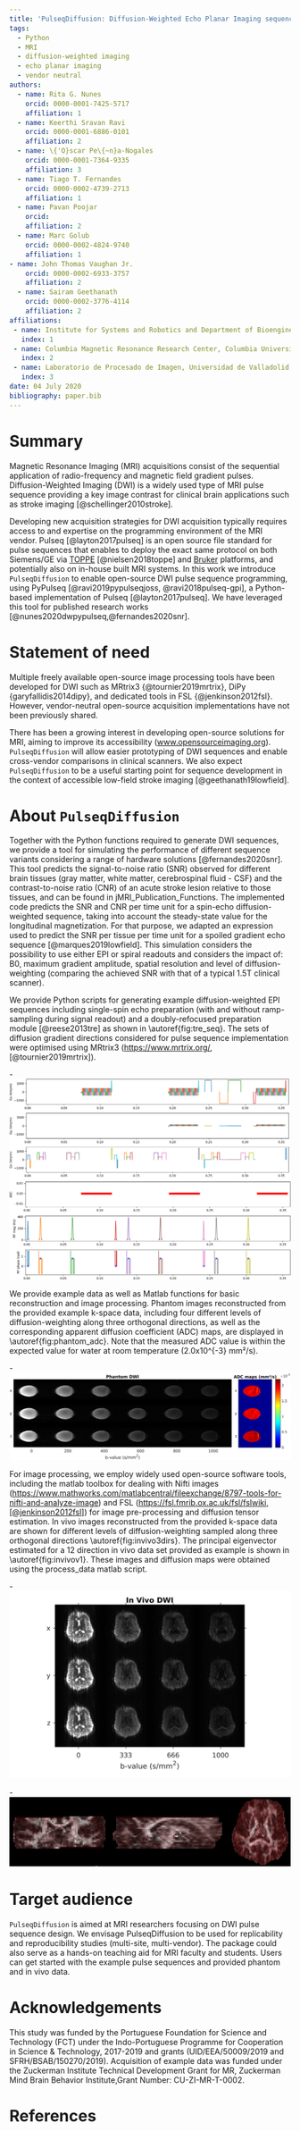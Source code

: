 ```yaml
---
title: 'PulseqDiffusion: Diffusion-Weighted Echo Planar Imaging sequence using the Open Source software PyPulseq'
tags:
  - Python
  - MRI
  - diffusion-weighted imaging
  - echo planar imaging
  - vendor neutral
authors:
  - name: Rita G. Nunes
    orcid: 0000-0001-7425-5717
    affiliation: 1
  - name: Keerthi Sravan Ravi
    orcid: 0000-0001-6886-0101
    affiliation: 2
  - name: \{'O}scar Pe\{~n}a-Nogales
    orcid: 0000-0001-7364-9335
    affiliation: 3
  - name: Tiago T. Fernandes
    orcid: 0000-0002-4739-2713
    affiliation: 1
  - name: Pavan Poojar
    orcid: 
    affiliation: 2
  - name: Marc Golub
    orcid: 0000-0002-4824-9740
    affiliation: 1
- name: John Thomas Vaughan Jr.
    orcid: 0000-0002-6933-3757
    affiliation: 2
  - name: Sairam Geethanath
    orcid: 0000-0002-3776-4114
    affiliation: 2
affiliations:
 - name: Institute for Systems and Robotics and Department of Bioengineering, Instituto Superior T\{'e}cnico, Universidade de Lisboa, Lisbon, Portugal
   index: 1
 - name: Columbia Magnetic Resonance Research Center, Columbia University in the City of New York, USA
   index: 2
 - name: Laboratorio de Procesado de Imagen, Universidad de Valladolid, Valladolid, Spain
   index: 3
date: 04 July 2020
bibliography: paper.bib
---
```


# Summary

Magnetic Resonance Imaging (MRI) acquisitions consist of the sequential application of radio-frequency and magnetic field gradient pulses. Diffusion-Weighted Imaging (DWI) is a widely used type of MRI pulse sequence providing a key image contrast for clinical brain applications such as stroke imaging [@schellinger2010stroke]. 

Developing new acquisition strategies for DWI acquisition typically requires access to and expertise on the programming environment of the MRI vendor. Pulseq [@layton2017pulseq] is an open source file standard for pulse sequences that enables to deploy the exact same protocol on both Siemens/GE via [TOPPE](https://toppemri.github.io)
[@nielsen2018toppe] and [Bruker](https://github.com/pulseq/bruker_interpreter) platforms, and potentially also on in-house built MRI systems. In this work we introduce `PulseqDiffusion` to enable open-source DWI pulse sequence programming, using PyPulseq [@ravi2019pypulseqjoss, @ravi2018pulseq-gpi], a Python-based implementation of Pulseq [@layton2017pulseq].
We have leveraged this tool for published research works [@nunes2020dwpypulseq,@fernandes2020snr]. 


# Statement of need
Multiple freely available open-source image processing tools have been developed for DWI such as MRtrix3 {@tournier2019mrtrix}, DiPy {garyfallidis2014dipy}, and dedicated tools in FSL {@jenkinson2012fsl}. However, vendor-neutral open-source acquisition implementations have not been previously shared. 

There has been a growing interest in developing open-source solutions for MRI, aiming to improve its accessibility (www.opensourceimaging.org). `PulseqDiffusion` will allow easier prototyping of DWI sequences and enable cross-vendor comparisons in clinical scanners.
We also expect `PulseqDiffusion` to be a useful starting point for sequence development in the context of accessible low-field stroke imaging [@geethanath19lowfield].

# About `PulseqDiffusion` 
Together with the Python functions required to generate DWI sequences, we provide a tool for simulating the performance of different sequence variants considering a range of hardware solutions [@fernandes2020snr]. This tool predicts the signal-to-noise ratio (SNR) observed for different brain tissues (gray matter, white matter, cerebrospinal fluid - CSF) and the contrast-to-noise ratio (CNR) of an acute stroke lesion relative to those tissues, and can be found in jMRI_Publication_Functions. The implemented code predicts the SNR and CNR per time unit for a spin-echo diffusion-weighted sequence, taking into account the steady-state value for the longitudinal magnetization. For that purpose, we adapted an expression used to predict the SNR per tissue per time unit for a spoiled gradient echo sequence [@marques2019lowfield]. This simulation considers the possibility to use either EPI or spiral readouts and considers the impact of: B0, maximum gradient amplitude, spatial resolution and level of diffusion-weighting (comparing the achieved SNR with that of a typical 1.5T clinical scanner).

We provide Python scripts for generating example diffusion-weighted EPI sequences including single-spin echo preparation (with and without ramp-sampling during signal readout) and a doubly-refocused preparation module [@reese2013tre] as shown in \autoref{fig:tre_seq}. The sets of diffusion gradient directions considered for pulse sequence implementation were optimised using MRtrix3 (https://www.mrtrix.org/, [@tournier2019mrtrix]). 

-![Example diffusion-weighted EPI sequence using a twice-refocused preparation module for 1 slice measuring diffusion along the readout direction using a b-value of 500 s/mm^2. The gradient waveforms applied along all three directions are shown above while the signal acquisition (ADC) and RF pulse waveforms are shown below. \label{fig:tre_seq}](tre_seq.png)

We provide example data as well as Matlab functions for basic reconstruction and image processing. Phantom images reconstructed from the provided example k-space data, including four different levels of diffusion-weighting along three orthogonal directions, as well as the corresponding apparent diffusion coefficient (ADC) maps, are displayed in \autoref{fig:phantom_adc}. Note that the measured ADC value is within the expected value for water at room temperature (2.0x10^{-3} mm²/s). 

-![Diffusion-weighted images obtained for a doped water bottle phantom including four different levels of diffusion-weighting (250 to 1000 s/mm^2) and corresponding ADC maps for three orthogonal directions. \label{fig:phantom_adc}](Phantom_ADC.png)

For image processing, we employ widely used open-source software tools, including the matlab toolbox for dealing with Nifti images (https://www.mathworks.com/matlabcentral/fileexchange/8797-tools-for-nifti-and-analyze-image) and FSL (https://fsl.fmrib.ox.ac.uk/fsl/fslwiki,[@jenkinson2012fsl]) for image pre-processing and diffusion tensor estimation. In vivo images reconstructed from the provided k-space data are shown for different levels of diffusion-weighting sampled along three orthogonal directions \autoref{fig:invivo3dirs}. The principal eigenvector estimated for a 12 direction in vivo data set provided as example is shown in \autoref{fig:invivov1}. These images and diffusion maps were obtained using the process_data matlab script.

-![In vivo diffusion-weighted images corresponding to different diffusion-weighting levels along three orthogonal directions. \label{fig:invivo3dirs}](InVivo3dirs.png)

-![Example in vivo data sampling 12 diffusion direction - principal eigenvector field in red overlaying the estimated fractional anisotropy map. \label{fig:invivov1}](InVivo_V1.png)

# Target audience
`PulseqDiffusion` is aimed at MRI researchers focusing on DWI pulse sequence design. We envisage PulseqDiffusion to be used for replicability and reproducibility studies (multi-site, multi-vendor). The package could also serve as a hands-on teaching aid for MRI faculty and students. Users can get started with the example pulse sequences and provided phantom and in vivo data. 

# Acknowledgements
This study was funded by the Portuguese Foundation for Science and Technology (FCT) under the Indo-Portuguese Programme for Cooperation in Science & Technology, 2017-2019 and grants (UID/EEA/50009/2019 and SFRH/BSAB/150270/2019). Acquisition of example data was funded under the Zuckerman Institute Technical Development Grant for MR, Zuckerman Mind Brain Behavior Institute,Grant Number: CU-ZI-MR-T-0002. 

# References




